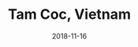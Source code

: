 ---
title: Tam Coc, Vietnam
date: 2018-11-16
countries:
  - Vietnam
resources:
  - src: DSCF2933.jpg
    params: 
      weight: 0
  - src: DSCF2917.jpg
    params: 
      weight: 1
  - src: DSCF2904.jpg
    params: 
      weight: 2
  - src: DSCF2899.jpg
    params: 
      weight: 3
  - src: DSCF2879.jpg
    params: 
      weight: 4
  - src: DSCF2886.jpg
    params: 
      weight: 5
  - src: feature.jpg
    params: 
      weight: 6   
  - src: DSCF2977.jpg
    params: 
      weight: 7
  - src: DSCF2702.jpg
    params: 
      weight: 9
  - src: DSCF2778.jpg
    params: 
      weight: 10
  - src: DSCF2779.jpg
    params: 
      weight: 11
  - src: DSCF2711.jpg
    params: 
      weight: 12
  - src: DSCF2697.jpg
    params:
      weight: 13
  - src: DSCF2940.jpg
    params: 
      weight: 14
---
